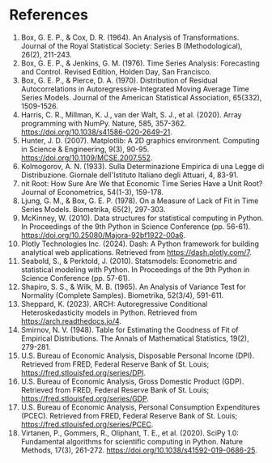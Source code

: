 # References

1. Box, G. E. P., & Cox, D. R. (1964). An Analysis of Transformations. Journal of the Royal Statistical Society: Series B (Methodological), 26(2), 211-243.
2. Box, G. E. P., & Jenkins, G. M. (1976). Time Series Analysis: Forecasting and Control. Revised Edition, Holden Day, San Francisco.
3. Box, G. E. P., & Pierce, D. A. (1970). Distribution of Residual Autocorrelations in Autoregressive-Integrated Moving Average Time Series Models. Journal of the American Statistical Association, 65(332), 1509-1526.
4. Harris, C. R., Millman, K. J., van der Walt, S. J., et al. (2020). Array programming with NumPy. Nature, 585, 357-362. https://doi.org/10.1038/s41586-020-2649-21.
5. Hunter, J. D. (2007). Matplotlib: A 2D graphics environment. Computing in Science & Engineering, 9(3), 90-95. https://doi.org/10.1109/MCSE.2007.552.
6. Kolmogorov, A. N. (1933). Sulla Determinazione Empirica di una Legge di Distribuzione. Giornale dell'Istituto Italiano degli Attuari, 4, 83-91.
7. nit Root: How Sure Are We that Economic Time Series Have a Unit Root? Journal of Econometrics, 54(1-3), 159-178.
8. Ljung, G. M., & Box, G. E. P. (1978). On a Measure of Lack of Fit in Time Series Models. Biometrika, 65(2), 297-303.
9. McKinney, W. (2010). Data structures for statistical computing in Python. In Proceedings of the 9th Python in Science Conference (pp. 56-61). https://doi.org/10.25080/Majora-92bf1922-00a6.
10. Plotly Technologies Inc. (2024). Dash: A Python framework for building analytical web applications. Retrieved from https://dash.plotly.com/7.
11. Seabold, S., & Perktold, J. (2010). Statsmodels: Econometric and statistical modeling with Python. In Proceedings of the 9th Python in Science Conference (pp. 57-61).
12. Shapiro, S. S., & Wilk, M. B. (1965). An Analysis of Variance Test for Normality (Complete Samples). Biometrika, 52(3/4), 591-611.
13. Sheppard, K. (2023). ARCH: Autoregressive Conditional Heteroskedasticity models in Python. Retrieved from https://arch.readthedocs.io/4.
14. Smirnov, N. V. (1948). Table for Estimating the Goodness of Fit of Empirical Distributions. The Annals of Mathematical Statistics, 19(2), 279-281.
15. U.S. Bureau of Economic Analysis, Disposable Personal Income (DPI). Retrieved from FRED, Federal Reserve Bank of St. Louis; https://fred.stlouisfed.org/series/DPI.
16. U.S. Bureau of Economic Analysis, Gross Domestic Product (GDP). Retrieved from FRED, Federal Reserve Bank of St. Louis; https://fred.stlouisfed.org/series/GDP.
17. U.S. Bureau of Economic Analysis, Personal Consumption Expenditures (PCEC). Retrieved from FRED, Federal Reserve Bank of St. Louis; https://fred.stlouisfed.org/series/PCEC.
18. Virtanen, P., Gommers, R., Oliphant, T. E., et al. (2020). SciPy 1.0: Fundamental algorithms for scientific computing in Python. Nature Methods, 17(3), 261-272. https://doi.org/10.1038/s41592-019-0686-25.


